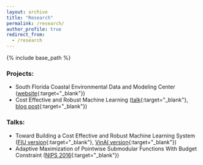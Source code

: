 ```yaml
---
layout: archive
title: "Research"
permalink: /research/
author_profile: true
redirect_from:
  - /research
---
```


{% include base_path %}

### Projects: 
- South Florida Coastal Environmental Data and Modeling Center ([website](https://climate-tech.fiu.edu/about/){:target="_blank"})
- Cost Effective and Robust Machine Learning ([talk](https://youtu.be/o9qjQkvT9Ds?feature=shared){:target="_blank"}, [blog post](https://www.amazon.science/blog/when-does-transfer-learning-work){:target="_blank"})

### Talks:
- Toward Building a Cost Effective and Robust Machine Learning System ([FIU version](https://youtu.be/o9qjQkvT9Ds?feature=shared){:target="_blank"}, [VinAI version](https://youtu.be/zO2RTEdhQk0?feature=shared){:target="_blank"})
- Adaptive Maximization of Pointwise Submodular Functions With Budget Constraint ([NIPS 2016](https://youtu.be/mSyJB1NA8nE?feature=shared){:target="_blank"})
